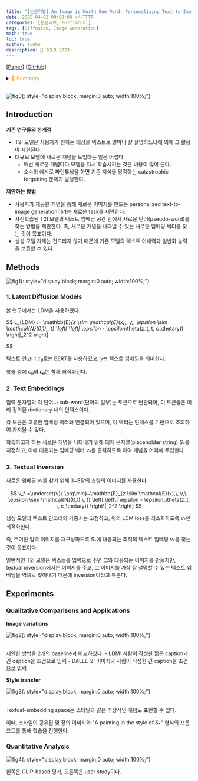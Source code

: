 ```yaml
---
title: "[논문리뷰] An Image is Worth One Word: Personalizing Text-to-Image Generation using Textual Inversion"
date: 2025-04-02 00:00:00 +/-TTTT
categories: [논문리뷰, Multimodal]
tags: [Diffusion, Image Generation]
math: true
toc: true
author: sunho
description: 📝 ICLR 2023
---
```


[[Paper]](https://arxiv.org/abs/2208.01618)
[[GitHub]](https://github.com/rinongal/textual_inversion)

<details>
<summary><font color='#FF8C00'>📝 Summary</font></summary>
<div markdown="1">
<br>
사전학습된 생성 모델과 텍스트 인코더를 건드리지 않고, 해당 모델의 텍스트 임베딩 공간 내에서 새로운 개념을 찾는 것이 목표이다.
- 표현하길 원하는 단어를 pseudo-word $S_*$로 표기한 후 텍스트 인코더에 입력
- 해당 단어에 대응되는 임베딩 벡터 $v_*$에 대해서만 최적화

</div>
</details>
<br>

![fig0](paper/text_inv-0.png){: style="display:block; margin:0 auto; width:100%;"}

## Introduction

**기존 연구들의 한계점**

- T2I 모델은 사용자가 원하는 대상을 텍스트로 얼마나 잘 설명하느냐에 의해 그 활용이 제한된다.
- 대규모 모델에 새로운 개념을 도입하는 일은 어렵다.
    - 매번 새로운 개념마다 모델을 다시 학습시키는 것은 비용이 많이 든다.
    - 소수의 예시로 파인튜닝을 하면 기존 지식을 망각하는 catastrophic forgetting 문제가 발생한다.

**제안하는 방법**

- 사용자가 제공한 개념을 통해 새로운 이미지를 만드는 personalized text-to-image generation이라는 새로운 task를 제안한다.
- 사전학습된 T2I 모델의 텍스트 임베딩 공간 안에서 새로운 단어(pseudo-word)를 찾는 방법을 제안한다. 즉, 새로운 개념을 나타낼 수 있는 새로운 임베딩 벡터를 찾는 것이 목표이다.
- 생성 모델 자체는 건드리지 않기 때문에 기존 모델의 텍스트 이해력과 일반화 능력을 보존할 수 있다.

## Methods

![fig1](paper/text_inv-1.png){: style="display:block; margin:0 auto; width:100%;"}

### 1. Latent Diffusion Models

본 연구에서는 LDM을 사용하였다.

$$
L_{LDM} := \mathbb{E}_{z \sim \mathcal{E}(x),\, y,\, \epsilon \sim \mathcal{N}(0,1),\, t} \left[ \left\| \epsilon - \epsilon_\theta(z_t, t, c_\theta(y)) \right\|_2^2 \right]

$$

텍스트 인코더 $c_\theta$로는 BERT를 사용하였고, $y$는 텍스트 임베딩을 의미한다.

학습 중에 $c_\theta$와 $\epsilon_\theta$는 함께 최적화된다.

### 2. Text Embeddings

입력 문자열의 각 단어나 sub-word(단어의 일부)는 토큰으로 변환되며, 이 토큰들은 미리 정의된 dictionary 내의 인덱스이다.

각 토큰은 고유한 임베딩 벡터와 연결되어 있으며, 이 벡터는 인덱스를 기반으로 조회하여 가져올 수 있다.

학습하고자 하는 새로운 개념을 나타내기 위해 대체 문자열(placeholder string) $S_*$를 지정하고, 이에 대응되는 임베딩 벡터 $v_*$를 출력하도록 하여 개념을 어휘에 주입한다.

### 3. Textual Inversion

새로운 임베딩 $v_*$를 찾기 위해 3~5장의 소량의 이미지를 사용한다.

$$
v_* =\underset{v}{ \arg\min}~\mathbb{E}_{z \sim \mathcal{E}(x),\, y,\, \epsilon \sim \mathcal{N}(0,1),\, t} \left[ \left\| \epsilon - \epsilon_\theta(z_t, t, c_\theta(y)) \right\|_2^2 \right]
$$

생성 모델과 텍스트 인코더의 가중치는 고정하고, 위의 LDM loss를 최소화하도록 $v_*$만 최적화한다.

즉, 주어진 입력 이미지를 재구성하도록 $S_*$에 대응되는 최적의 텍스트 임베딩 $v_*$를 찾는 것이 목표이다.

일반적인 T2I 모델은 텍스트를 입력으로 주면 그와 대응되는 이미지를 만들지만, textual inversion에서는 이미지를 주고, 그 이미지를 가장 잘 설명할 수 있는 텍스트 임베딩을 역으로 찾아내기 때문에 inversion이라고 부른다.

## Experiments

### Qualitative Comparisons and Applications

**Image variations**

![fig2](paper/text_inv-2.png){: style="display:block; margin:0 auto; width:100%;"}

<br>
제안한 방법을 2개의 baseline과 비교하였다.
- LDM: 사람이 작성한 짧은 caption과 긴 caption을 조건으로 입력
- DALLE-2: 이미지와 사람이 작성한 긴 caption을 조건으로 입력

**Style transfer**

![fig3](paper/text_inv-3.png){: style="display:block; margin:0 auto; width:100%;"}

<br>
Textual-embedding space는 스타일과 같은 추상적인 개념도 표현할 수 있다.

이때, 스타일이 공유된 몇 장의 이미지와 "A painting in the style of $S_*$" 형식의 프롬프트를 통해 학습을 진행한다.

### Quantitative Analysis

![fig4](paper/text_inv-4.png){: style="display:block; margin:0 auto; width:100%;"}
<br>

왼쪽은 CLIP-based 평가, 오른쪽은 user study이다.